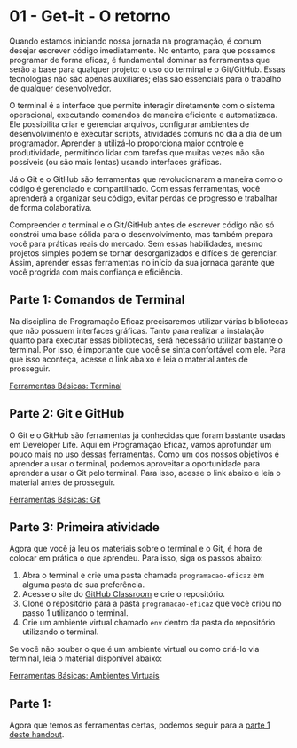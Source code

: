 # 01 - Get-it - O retorno

Quando estamos iniciando nossa jornada na programação, é comum desejar escrever código imediatamente. No entanto, para que possamos programar de forma eficaz, é fundamental dominar as ferramentas que serão a base para qualquer projeto: o uso do terminal e o Git/GitHub. Essas tecnologias não são apenas auxiliares; elas são essenciais para o trabalho de qualquer desenvolvedor.

O terminal é a interface que permite interagir diretamente com o sistema operacional, executando comandos de maneira eficiente e automatizada. Ele possibilita criar e gerenciar arquivos, configurar ambientes de desenvolvimento e executar scripts, atividades comuns no dia a dia de um programador. Aprender a utilizá-lo proporciona maior controle e produtividade, permitindo lidar com tarefas que muitas vezes não são possíveis (ou são mais lentas) usando interfaces gráficas.

Já o Git e o GitHub são ferramentas que revolucionaram a maneira como o código é gerenciado e compartilhado. Com essas ferramentas, você aprenderá a organizar seu código, evitar perdas de progresso e trabalhar de forma colaborativa.

Compreender o terminal e o Git/GitHub antes de escrever código não só constrói uma base sólida para o desenvolvimento, mas também prepara você para práticas reais do mercado. Sem essas habilidades, mesmo projetos simples podem se tornar desorganizados e difíceis de gerenciar. Assim, aprender essas ferramentas no início da sua jornada garante que você progrida com mais confiança e eficiência.

    
## Parte 1: Comandos de Terminal

Na disciplina de Programação Eficaz precisaremos utilizar várias bibliotecas que não possuem interfaces gráficas. Tanto para realizar a instalação quanto para executar essas bibliotecas, será necessário utilizar bastante o terminal. Por isso, é importante que você se sinta confortável com ele. Para que isso aconteça, acesse o link abaixo e leia o material antes de prosseguir.

[Ferramentas Básicas: Terminal](../../auxiliar/terminal.md)

## Parte 2: Git e GitHub

O Git e o GitHub são ferramentas já conhecidas que foram bastante usadas em Developer Life. Aqui em Programação Eficaz, vamos aprofundar um pouco mais no uso dessas ferramentas. Como um dos nossos objetivos é aprender a usar o terminal, podemos aproveitar a oportunidade para aprender a usar o Git pelo terminal. Para isso, acesse o link abaixo e leia o material antes de prosseguir.

[Ferramentas Básicas: Git](../../auxiliar/git.md)

## Parte 3: Primeira atividade

Agora que você já leu os materiais sobre o terminal e o Git, é hora de colocar em prática o que aprendeu. Para isso, siga os passos abaixo:

1. Abra o terminal e crie uma pasta chamada `programacao-eficaz` em alguma pasta de sua preferência.
2. Acesse o site do [GitHub Classroom](https://classroom.github.com/a/T4ARETPP) e crie o repositório.
3. Clone o repositório para a pasta `programacao-eficaz` que você criou no passo 1 utilizando o terminal.
4. Crie um ambiente virtual chamado `env` dentro da pasta do repositório utilizando o terminal.

Se você não souber o que é um ambiente virtual ou como criá-lo via terminal, leia o material disponível abaixo:

[Ferramentas Básicas: Ambientes Virtuais](../../auxiliar/venv.md)


## Parte 1: 

Agora que temos as ferramentas certas, podemos seguir para a [parte 1 deste handout](parte1.md).
